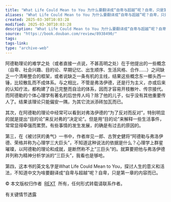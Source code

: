 ```yaml
---
title: "What Life Could Mean to You 为什么要翻译成“自卑与超越”呢？自卑，只是第一章的内容而已"
aliases: "What Life Could Mean to You 为什么要翻译成“自卑与超越”呢？自卑，只是第一章的内容而已"
created: 2025-03-30T10:03:28
modified: 2025-03-30T10:03:28
description: "What Life Could Mean to You 为什么要翻译成“自卑与超越”呢？自卑，只是第一章的内容而已"
source: "https://book.douban.com/review/8938490/"
tags:
tags-link:
type: "archive-web"
---
```

阿德勒理论的难学之处（或者直接一点说，不甚高明之处）在于他提出的一些概念（自卑、社会兴趣、目的论、早期记忆、出生顺序、生活风格、合作……）之间缺乏一个清晰整合的框架，或者说缺乏一条有机的主线，结果这些概念东一榔头西一锤，比较散乱而不成体系。与之相比，不管是弗洛伊德，还是行为主义，亦或后来的认知疗法，都构建了自己完整而自洽的体系，因而才容易开枝散叶、传宗接代。而阿德勒的个体心理学有著名的后世传人吗？除了他的儿子，似乎没有其他重要传人了。结果该理论只能偏安一隅，为其它流派添砖加瓦而已。

其次，在阿德勒的理论中经常可以看到对弗洛伊德的“为了反对而反对”，特别明显的就是提出“目的论”来反对弗的“决定论”。但是用“目的论”来解释一些生活事件，常常显得牵强而累赘。有些事情的发生发展，的确是有过去的原因的。

第三，在《被讨厌的勇气》一书中，作者岸见一郎、古贺史健将“阿德勒与弗洛伊德、荣格并称为心理学三大巨头”，不知道这种说法的依据是什么？心理学上群星璀璨，以阿德勒的理论和成就，是断然称不上“三巨头”的。就算要把他与弗洛伊德并列称为精神分析学派的“三巨头”，我看也是够呛。

第四，这本书的英文名字是What Life Could Mean to You，探讨人生的意义和活法，不知道中文为啥要翻译成“自卑与超越”呢？自卑，只是第一章的内容而已。

© 本文版权归作者  [REXT](https://www.douban.com/people/rext/)  所有，任何形式转载请联系作者。

有关键情节透露